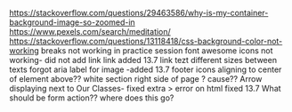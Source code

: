 https://stackoverflow.com/questions/29463586/why-is-my-container-background-image-so-zoomed-in
https://www.pexels.com/search/meditation/
https://stackoverflow.com/questions/13118418/css-background-color-not-working
breaks not working in practice session
font awesome icons not working- did not add link link added 13.7
link tezt different sizes between texts
forgot aria label for image -added 13.7
footer icons aligning to center of element above??
white section right side of page ? cause??
Arrow displaying next to Our Classes- fixed extra > error on html fixed 13.7
What should be form action?? where does this go?